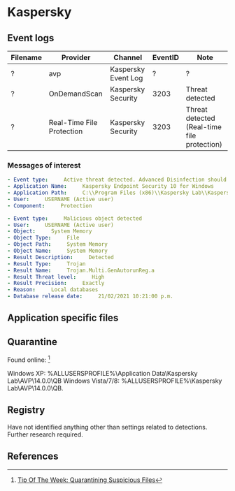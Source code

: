 # Kaspersky

## Event logs

|Filename|Provider|Channel|EventID|Note
|-|-|-|-|-
|?|avp|Kaspersky Event Log|?|?
|?|OnDemandScan|Kaspersky Security|3203|Threat detected
|?|Real-Time File Protection|Kaspersky Security|3203|Threat detected (Real-time file protection)

### Messages of interest

``` yaml title="Active threat detected"
- Event type:     Active threat detected. Advanced Disinfection should be started
- Application Name:     Kaspersky Endpoint Security 10 for Windows
- Application Path:     C:\\Program Files (x86)\\Kaspersky Lab\\Kaspersky Endpoint Security 10 for Windows SP2
- User:     USERNAME (Active user)
- Component:     Protection
```

``` yaml title="Malicious object detected"
- Event type:     Malicious object detected
- User:     USERNAME (Active user)
- Object:     System Memory
- Object Type:     File
- Object Path:     System Memory
- Object Name:     System Memory
- Result Description:     Detected
- Result Type:     Trojan
- Result Name:     Trojan.Multi.GenAutorunReg.a
- Result Threat level:     High
- Result Precision:     Exactly
- Reason:     Local databases
- Database release date:     21/02/2021 10:21:00 p.m.
```
  
## Application specific files

## Quarantine

Found online: [^1]

Windows XP: %ALLUSERSPROFILE%\Application Data\Kaspersky Lab\AVP\14.0.0\QB
Windows Vista/7/8: %ALLUSERSPROFILE%\Kaspersky Lab\AVP\14.0.0\QB.

## Registry

Have not identified anything other than settings related to detections. Further research required.

## References
[^1]: [Tip Of The Week: Quarantining Suspicious Files](https://www.kaspersky.com.au/blog/tip-of-the-week-quarantining-suspicious-files/3544/)
[^2]: [Kaspersky Anti-virus](https://support.kaspersky.com/KAV/21.3/en-US/87342.htm)
